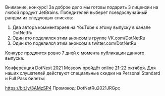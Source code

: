 ﻿---
Number: 36
Title: Новинки .NET 6 RC1, эксперименты с HTTP/3, секреты совместимостей
PublishDate: 2021-09-28T21:54:46Z
Authors:
  - Анатолий Кулаков
  - Игорь Лабутин
  - Дмитрий Маслов
Mastering: Максим Шошин
Music:
  Максим Аршинов «Pensive yeti.0.1»: https://hightech.group/ru/about
Patrons:
  - Александр
  - Сергей
  - Владислав
Home: https://anchor.fm/radiodotnet/episodes/NET-6-RC1----HTTP3-e181bs8
Audio: https://anchor.fm/s/f0c0ef4/podcast/play/40987976/https%3A%2F%2Fd3ctxlq1ktw2nl.cloudfront.net%2Fstaging%2F2021-8-28%2F06ef55a7-d614-b565-d903-935cd4a31034.mp3
Video: https://www.youtube.com/watch?v=piEjUiZWKlM
Topics:

  - Subject: Announcing .NET 6 Release Candidate 1
    Timestamp: 00:00:53
    Links:
      - https://devblogs.microsoft.com/dotnet/announcing-net-6-release-candidate-1/
      - https://devblogs.microsoft.com/aspnet/asp-net-core-updates-in-net-6-rc-1/

  - Subject: Update on .NET Multi-platform App UI (.NET MAUI)
    Timestamp: 00:24:55
    Links:
      - https://devblogs.microsoft.com/dotnet/update-on-dotnet-maui/

  - Subject: HTTP/3 support in .NET 6
    Timestamp: 00:27:19
    Links:
      - https://devblogs.microsoft.com/dotnet/http-3-support-in-dotnet-6/

  - Subject: C# 9 Records as DDD Value Objects
    Timestamp: 00:31:58
    Links:
      - https://enterprisecraftsmanship.com/posts/csharp-records-value-objects/

  - Subject: Visual Studio 2022 Preview 4
    Timestamp: 00:41:53
    Links:
      - https://devblogs.microsoft.com/visualstudio/visual-studio-2022-preview-4-is-now-available
      - https://devblogs.microsoft.com/visualstudio/custom-themes/
      - https://github.com/microsoft/theme-converter-for-vs

  - Subject: Maintaining API, Binary, and Wire Compatibility
    Timestamp: 00:47:55
    Links:
      - https://aaronstannard.com/oss-compatibility-standards/

  - Subject: Introducing Package Source Mapping
    Timestamp: 00:59:54
    Links:
      - https://devblogs.microsoft.com/nuget/introducing-package-source-mapping/

  - Subject: Source Generator libraries
    Timestamp: 01:07:00
    Links:
      - https://www.meziantou.net/strongly-typed-ids-with-csharp-source-generators.htm
      - https://andrewlock.net/rebuilding-stongly-typed-id-as-a-source-generator-1-0-0-beta-release/
      - https://github.com/Cysharp/UnitGenerator
      - https://github.com/amis92/csharp-source-generators

  - Subject: CoreWCF 0.3.0 Release
    Timestamp: 01:17:34
    Links:
      - https://corewcf.github.io/blog/2021/09/13/corewcf-0_3_0_release
      - https://github.com/CoreWCF/CoreWCF/pull/366

  - Subject: NBomber 2.0
    Timestamp: 01:30:30
    Links:
      - https://nbomber.com/
      - https://nbomber.com/blog/nbomber-2-0/

---
Внимание, конкурс! За доброе дело мы готовы подарить 3 лицензии на любой продукт JetBrains. Победителей выберет псевдослучайный рандом из следующих списков:

1. Два автора комментариев на YouTube к этому выпуску в канале DotNetRu
2. Один кто поделился этим анонсом в группе VK.com/DotNetRu
3. Один кто поделился этим анонсом в twitter.com/DotNetRu

Конкурс продлится ровно 7 дней с момента публикации данного выпуска.

Конференция DotNext 2021 Moscow пройдёт online 21-22 октября. Для наших слушателей действуют специальные скидки на Personal Standard и Full Pass билеты:

https://bit.ly/3AMzSP4
Промокод: DotNetRu2021JRGpc
